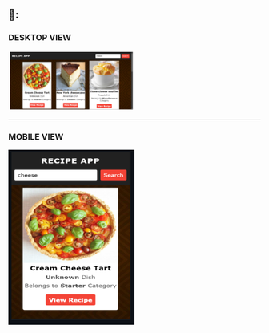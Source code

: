 
🔗: 
---

### DESKTOP VIEW
<img src="./desktop-view.png" width="50%"/>

---

### MOBILE VIEW
<img src="./mobile-view.png" width="50%"/>
